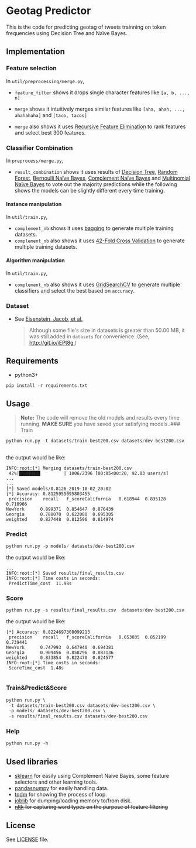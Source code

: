 
# Geotag Predictor  
This is the code for predicting geotag of tweets trainning on token frequencies using Decision Tree and Naïve Bayes.  
## Implementation  
###  Feature selection
In `util/preprocessing/merge.py`,  
+ `feature_filter` shows it drops single character features like `[a, b, ..., n]`  
- `merge` shows it intuitively merges similar features like `[aha, ahah, ..., ahahahaha]` and `[taco, tacos]`  
+ `merge` also shows it uses [Recursive Feature Elimination](https://scikit-learn.org/stable/auto_examples/feature_selection/plot_rfe_digits.html#sphx-glr-auto-examples-feature-selection-plot-rfe-digits-py) to rank features and select best 300 features.  
###  Classifier Combination 
In `preprocess/merge.py`,  
+ `result_combination` shows it uses results of [Decision Tree](https://scikit-learn.org/stable/modules/tree.html), [Random Forest](https://scikit-learn.org/stable/modules/generated/sklearn.ensemble.RandomForestClassifier.html), [Bernoulli Naïve Bayes](https://scikit-learn.org/stable/modules/generated/sklearn.naive_bayes.BernoulliNB.html](https://scikit-learn.org/stable/modules/generated/sklearn.naive_bayes.BernoulliNB.html)), [Complement Naïve Bayes](https://scikit-learn.org/stable/modules/generated/sklearn.naive_bayes.ComplementNB.html) and [Multinomial Naïve Bayes](https://scikit-learn.org/stable/modules/generated/sklearn.naive_bayes.MultinomialNB.html) to vote out the majority predictions while the following shows the models can be slightly different every time training.  
#### Instance manipulation
In `util/train.py`,  
+ `complement_nb` shows it uses [bagging](https://scikit-learn.org/stable/modules/generated/sklearn.ensemble.BaggingClassifier.html) to generate multiple training datasets.   
+ `complement_nb` also shows it uses [42-Fold Cross Validation](https://scikit-learn.org/stable/modules/generated/sklearn.model_selection.GridSearchCV.html) to generate multiple training datasets.   
  
#### Algorithm manipulation
In `util/train.py`,   
+ `complement_nb` also shows it uses [GridSearchCV](https://scikit-learn.org/stable/modules/generated/sklearn.model_selection.GridSearchCV.html) to generate multiple classifiers and select the best based on `accuracy`.   
### Dataset  
+ See [Eisenstein, Jacob, et al.](http://www.cs.cmu.edu/~nasmith/papers/eisenstein+oconnor+smith+xing.emnlp10.pdf)  
  >Although some file's size in datasets is greater than 50.00 MB, it was still added in `datasets` for convenience. (See, [http://git.io/iEPt8g ](http://git.io/iEPt8g ))  
  
## Requirements  
+ python3+  
```pip  
pip install -r requirements.txt  
```  
## Usage  
> **Note:** The code will remove the old models and results every time running.  <strong>MAKE SURE</strong> you have saved your satisfying models..### Train  
```python  
python run.py -t datasets/train-best200.csv datasets/dev-best200.csv  
  
```  
the output would be like:  
```  
INFO:root:[*] Merging datasets/train-best200.csv   
 42%|████████         | 1006/2396 [00:05<00:20, 92.03 users/s]  
...  
...  
[*] Saved models/0.8126_2019-10-02_20:02  
[*] Accuracy: 0.8125955095803455  
 precision    recall   f_scoreCalifornia   0.618944  0.835128  0.710966  
NewYork      0.899371  0.854647  0.876439  
Georgia      0.788070  0.622080  0.695305  
weighted     0.827448  0.812596  0.814974  
```  
### Predict  
```python  
python run.py -p models/ datasets/dev-best200.csv   
```  
the output would be like:  
```  
...  
INFO:root:[*] Saved results/final_results.csv  
INFO:root:[*] Time costs in seconds:  
 PredictTime_cost  11.98s  
```  
### Score  
```python  
python run.py -s results/final_results.csv  datasets/dev-best200.csv  
```  
the output would be like:  
```  
[*] Accuracy: 0.8224697308099213  
 precision    recall   f_scoreCalifornia   0.653035  0.852199  0.739441  
NewYork      0.747993  0.647940  0.694381  
Georgia      0.909456  0.858296  0.883136  
weighted     0.833854  0.822470  0.824577  
INFO:root:[*] Time costs in seconds:  
 ScoreTime_cost  1.48s  
  
```  
### Train&Predict&Score  
```python  
python run.py \  
 -t datasets/train-best200.csv datasets/dev-best200.csv \ 
 -p models/ datasets/dev-best200.csv \ 
 -s results/final_results.csv datasets/dev-best200.csv 
```  
  
### Help  
```python  
python run.py -h  
```  
  
## Used libraries  
+ [sklearn](https://scikit-learn.org/stable/index.html) for easily using Complement Naive Bayes, some feature selectors and other learning tools.  
+ [pandas](https://github.com/pandas-dev/pandas.git)[numpy](https://github.com/numpy/numpy.git)  for easily handling data.  
+ [tqdm](https://github.com/tqdm/tqdm.git) for showing the process of loop.  
+ [joblib](https://joblib.readthedocs.io/en/latest/) for dumping/loading memory to/from disk.  
+ <strike>[nltk](https://github.com/tqdm/tqdm.git) for capturing word types on the purpose of feature filtering</strike>  
## License  
See [LICENSE](LICENSE) file.
